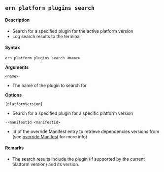 ## `ern platform plugins search`

#### Description

- Search for a specified plugin for the active platform version
- Log search results to the terminal

#### Syntax

`ern platform plugins search <name>`

**Arguments**

`<name>`

- The name of the plugin to search for

**Options**

`[platformVersion]`

- Search for a specified plugin for a specific platform version

`--manifestId <manifestId>`

- Id of the override Manifest entry to retrieve dependencies versions from (see [override Manifest] for more info)

#### Remarks

- The search results include the plugin (if supported by the current platform version) and its version.

[override manifest]: ../../../platform-parts/manifest/override.md
